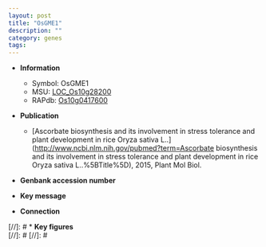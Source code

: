 ```yaml
---
layout: post
title: "OsGME1"
description: ""
category: genes
tags: 
---
```


* **Information**  
    + Symbol: OsGME1  
    + MSU: [LOC_Os10g28200](http://rice.plantbiology.msu.edu/cgi-bin/ORF_infopage.cgi?orf=LOC_Os10g28200)  
    + RAPdb: [Os10g0417600](http://rapdb.dna.affrc.go.jp/viewer/gbrowse_details/irgsp1?name=Os10g0417600)  

* **Publication**  
    + [Ascorbate biosynthesis and its involvement in stress tolerance and plant development in rice Oryza sativa L..](http://www.ncbi.nlm.nih.gov/pubmed?term=Ascorbate biosynthesis and its involvement in stress tolerance and plant development in rice Oryza sativa L..%5BTitle%5D), 2015, Plant Mol Biol.

* **Genbank accession number**  

* **Key message**  

* **Connection**  

[//]: # * **Key figures**  
[//]: # 
[//]: # 
